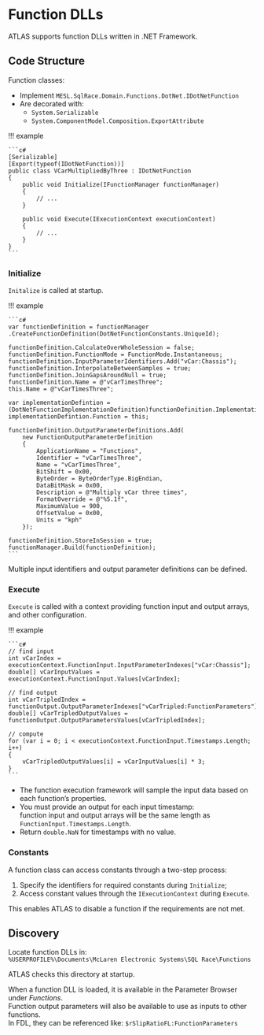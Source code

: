 # Function DLLs

ATLAS supports function DLLs written in .NET Framework.

## Code Structure

Function classes:

* Implement `MESL.SqlRace.Domain.Functions.DotNet.IDotNetFunction`
* Are decorated with:
    *   `System.Serializable`
    *   `System.ComponentModel.Composition.ExportAttribute`

!!! example

    ```c#
    [Serializable]
    [Export(typeof(IDotNetFunction))]
    public class VCarMultipliedByThree : IDotNetFunction
    {
        public void Initialize(IFunctionManager functionManager)
        {
            // ...
        }

        public void Execute(IExecutionContext executionContext)
        {
            // ...
        }
    }
    ```

### Initialize

`Initalize` is called at startup.

!!! example

    ```c#
    var functionDefinition = functionManager .CreateFunctionDefinition(DotNetFunctionConstants.UniqueId);

    functionDefinition.CalculateOverWholeSession = false;
    functionDefinition.FunctionMode = FunctionMode.Instantaneous;
    functionDefinition.InputParameterIdentifiers.Add("vCar:Chassis");
    functionDefinition.InterpolateBetweenSamples = true;
    functionDefinition.JoinGapsAroundNull = true;
    functionDefinition.Name = @"vCarTimesThree";
    this.Name = @"vCarTimesThree";

    var implementationDefintion = (DotNetFunctionImplementationDefinition)functionDefinition.ImplementationDefinition;
    implementationDefintion.Function = this;

    functionDefinition.OutputParameterDefinitions.Add(
        new FunctionOutputParameterDefinition
        {
            ApplicationName = "Functions",
            Identifier = "vCarTimesThree",
            Name = "vCarTimesThree",
            BitShift = 0x00,
            ByteOrder = ByteOrderType.BigEndian,
            DataBitMask = 0x00,
            Description = @"Multiply vCar three times",
            FormatOverride = @"%5.1f",
            MaximumValue = 900,
            OffsetValue = 0x00,
            Units = "kph"
        });

    functionDefinition.StoreInSession = true;
    functionManager.Build(functionDefinition);
    ```

Multiple input identifiers and output parameter definitions can be defined.

### Execute

`Execute` is called with a context providing function input and output arrays, and other configuration.

!!! example

    ```c#
    // find input
    int vCarIndex = executionContext.FunctionInput.InputParameterIndexes["vCar:Chassis"];
    double[] vCarInputValues = executionContext.FunctionInput.Values[vCarIndex];

    // find output
    int vCarTripledIndex = functionOutput.OutputParameterIndexes["vCarTripled:FunctionParameters"];
    double[] vCarTripledOutputValues = functionOutput.OutputParametersValues[vCarTripledIndex];

    // compute
    for (var i = 0; i < executionContext.FunctionInput.Timestamps.Length; i++)
    {
        vCarTripledOutputValues[i] = vCarInputValues[i] * 3;
    }
    ```

* The function execution framework will sample the input data based on each function’s properties.
* You must provide an output for each input timestamp:  
  function input and output arrays will be the same length as `FunctionInput.Timestamps.Length`.
* Return `double.NaN` for timestamps with no value.

### Constants

A function class can access constants through a two-step process:

1. Specify the identifiers for required constants during `Initialize`;
2. Access constant values through the `IExecutionContext` during `Execute`.

This enables ATLAS to disable a function if the requirements are not met.

## Discovery

Locate function DLLs in:  
`%USERPROFILE%\Documents\McLaren Electronic Systems\SQL Race\Functions`

ATLAS checks this directory at startup.

When a function DLL is loaded, it is available in the Parameter Browser under _Functions_.  
Function output parameters will also be available to use as inputs to other functions.   
In FDL, they can be referenced like: `$rSlipRatioFL:FunctionParameters`
